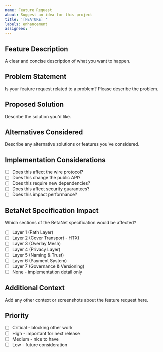 ```yaml
---
name: Feature Request
about: Suggest an idea for this project
title: '[FEATURE] '
labels: enhancement
assignees: ''
---
```


## Feature Description

A clear and concise description of what you want to happen.

## Problem Statement

Is your feature request related to a problem? Please describe the problem.

## Proposed Solution

Describe the solution you'd like.

## Alternatives Considered

Describe any alternative solutions or features you've considered.

## Implementation Considerations

- [ ] Does this affect the wire protocol?
- [ ] Does this change the public API?
- [ ] Does this require new dependencies?
- [ ] Does this affect security guarantees?
- [ ] Does this impact performance?

## BetaNet Specification Impact

Which sections of the BetaNet specification would be affected?

- [ ] Layer 1 (Path Layer)
- [ ] Layer 2 (Cover Transport - HTX)
- [ ] Layer 3 (Overlay Mesh)
- [ ] Layer 4 (Privacy Layer)
- [ ] Layer 5 (Naming & Trust)
- [ ] Layer 6 (Payment System)
- [ ] Layer 7 (Governance & Versioning)
- [ ] None - implementation detail only

## Additional Context

Add any other context or screenshots about the feature request here.

## Priority

- [ ] Critical - blocking other work
- [ ] High - important for next release
- [ ] Medium - nice to have
- [ ] Low - future consideration
